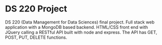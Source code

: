  # DS 220 Project

DS 220 (Data Management for Data Sciences) final project. Full stack web application with a MongoDB based backend. HTML/CSS front end with JQuery calling a RESTful API built with node and express. The API has GET, POST, PUT, DELETE functions.
